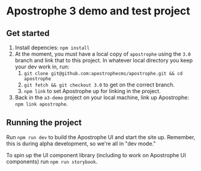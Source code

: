 # Apostrophe 3 demo and test project

## Get started

1. Install depencies: `npm install`
2. At the moment, you must have a local copy of `apostrophe` using the `3.0` branch and link that to this project. In whatever local directory you keep your dev work in, run:
   1. `git clone git@github.com:apostrophecms/apostrophe.git && cd apostrophe`
   2. `git fetch && git checkout 3.0` to get on the correct branch.
   3. `npm link` to set Apostrophe up for linking in the project.
3. Back in the `a3-demo` project on your local machine, link up Apostrophe: `npm link apostrophe`.

## Running the project

Run `npm run dev` to build the Apostrophe UI and start the site up. Remember, this is during alpha development, so we're all in "dev mode."

To spin up the UI component library (including to work on Apostrophe UI components) run `npm run storybook`.